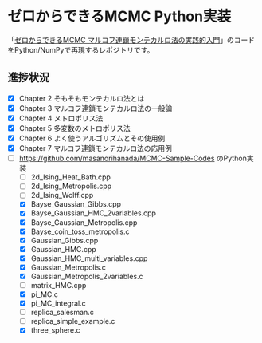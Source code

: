# ゼロからできるMCMC Python実装

「[ゼロからできるMCMC マルコフ連鎖モンテカルロ法の実践的入門](https://www.kspub.co.jp/book/detail/5201749.html)」のコードをPython/NumPyで再現するレポジトリです。

## 進捗状況

- [x] Chapter 2 そもそもモンテカルロ法とは
- [x] Chapter 3 マルコフ連鎖モンテカルロ法の一般論
- [x] Chapter 4 メトロポリス法
- [x] Chapter 5 多変数のメトロポリス法
- [x] Chapter 6 よく使うアルゴリズムとその使用例
- [x] Chapter 7 マルコフ連鎖モンテカルロ法の応用例
- [ ] https://github.com/masanorihanada/MCMC-Sample-Codes のPython実装
    - [ ] 2d_Ising_Heat_Bath.cpp
    - [ ] 2d_Ising_Metropolis.cpp
    - [ ] 2d_Ising_Wolff.cpp
    - [x] Bayse_Gaussian_Gibbs.cpp
    - [x] Bayse_Gaussian_HMC_2variables.cpp
    - [x] Bayse_Gaussian_Metropolis.cpp
    - [x] Bayse_coin_toss_metropolis.c
    - [x] Gaussian_Gibbs.cpp
    - [x] Gaussian_HMC.cpp
    - [x] Gaussian_HMC_multi_variables.cpp
    - [x] Gaussian_Metropolis.c
    - [x] Gaussian_Metropolis_2variables.c
    - [ ] matrix_HMC.cpp
    - [x] pi_MC.c
    - [x] pi_MC_integral.c
    - [ ] replica_salesman.c
    - [ ] replica_simple_example.c
    - [x] three_sphere.c
